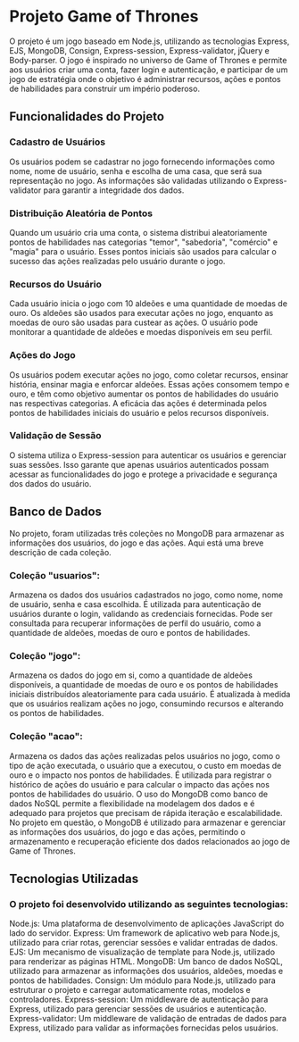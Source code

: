 # Projeto Game of Thrones

O projeto é um jogo baseado em Node.js, utilizando as tecnologias Express, EJS, MongoDB, Consign, Express-session, Express-validator, jQuery e Body-parser. O jogo é inspirado no universo de Game of Thrones e permite aos usuários criar uma conta, fazer login e autenticação, e participar de um jogo de estratégia onde o objetivo é administrar recursos, ações e pontos de habilidades para construir um império poderoso.


## Funcionalidades do Projeto

### Cadastro de Usuários
Os usuários podem se cadastrar no jogo fornecendo informações como nome, nome de usuário, senha e escolha de uma casa, que será sua representação no jogo. As informações são validadas utilizando o Express-validator para garantir a integridade dos dados.

### Distribuição Aleatória de Pontos
Quando um usuário cria uma conta, o sistema distribui aleatoriamente pontos de habilidades nas categorias "temor", "sabedoria", "comércio" e "magia" para o usuário. Esses pontos iniciais são usados para calcular o sucesso das ações realizadas pelo usuário durante o jogo.

### Recursos do Usuário
Cada usuário inicia o jogo com 10 aldeões e uma quantidade de moedas de ouro. Os aldeões são usados para executar ações no jogo, enquanto as moedas de ouro são usadas para custear as ações. O usuário pode monitorar a quantidade de aldeões e moedas disponíveis em seu perfil.

### Ações do Jogo
Os usuários podem executar ações no jogo, como coletar recursos, ensinar história, ensinar magia e enforcar aldeões. Essas ações consomem tempo e ouro, e têm como objetivo aumentar os pontos de habilidades do usuário nas respectivas categorias. A eficácia das ações é determinada pelos pontos de habilidades iniciais do usuário e pelos recursos disponíveis.

### Validação de Sessão
O sistema utiliza o Express-session para autenticar os usuários e gerenciar suas sessões. Isso garante que apenas usuários autenticados possam acessar as funcionalidades do jogo e protege a privacidade e segurança dos dados do usuário.

## Banco de Dados

No projeto, foram utilizadas três coleções no MongoDB para armazenar as informações dos usuários, do jogo e das ações. Aqui está uma breve descrição de cada coleção.

### Coleção "usuarios":
Armazena os dados dos usuários cadastrados no jogo, como nome, nome de usuário, senha e casa escolhida.
É utilizada para autenticação de usuários durante o login, validando as credenciais fornecidas.
Pode ser consultada para recuperar informações de perfil do usuário, como a quantidade de aldeões, moedas de ouro e pontos de habilidades.

### Coleção "jogo":
Armazena os dados do jogo em si, como a quantidade de aldeões disponíveis, a quantidade de moedas de ouro e os pontos de habilidades iniciais distribuídos aleatoriamente para cada usuário.
É atualizada à medida que os usuários realizam ações no jogo, consumindo recursos e alterando os pontos de habilidades.

### Coleção "acao":
Armazena os dados das ações realizadas pelos usuários no jogo, como o tipo de ação executada, o usuário que a executou, o custo em moedas de ouro e o impacto nos pontos de habilidades.
É utilizada para registrar o histórico de ações do usuário e para calcular o impacto das ações nos pontos de habilidades do usuário.
O uso do MongoDB como banco de dados NoSQL permite a flexibilidade na modelagem dos dados e é adequado para projetos que precisam de rápida iteração e escalabilidade. No projeto em questão, o MongoDB é utilizado para armazenar e gerenciar as informações dos usuários, do jogo e das ações, permitindo o armazenamento e recuperação eficiente dos dados relacionados ao jogo de Game of Thrones.

## Tecnologias Utilizadas
### O projeto foi desenvolvido utilizando as seguintes tecnologias:
Node.js: Uma plataforma de desenvolvimento de aplicações JavaScript do lado do servidor.
Express: Um framework de aplicativo web para Node.js, utilizado para criar rotas, gerenciar sessões e validar entradas de dados.
EJS: Um mecanismo de visualização de template para Node.js, utilizado para renderizar as páginas HTML.
MongoDB: Um banco de dados NoSQL, utilizado para armazenar as informações dos usuários, aldeões, moedas e pontos de habilidades.
Consign: Um módulo para Node.js, utilizado para estruturar o projeto e carregar automaticamente rotas, modelos e controladores.
Express-session: Um middleware de autenticação para Express, utilizado para gerenciar sessões de usuários e autenticação.
Express-validator: Um middleware de validação de entradas de dados para Express, utilizado para validar as informações fornecidas pelos usuários.
